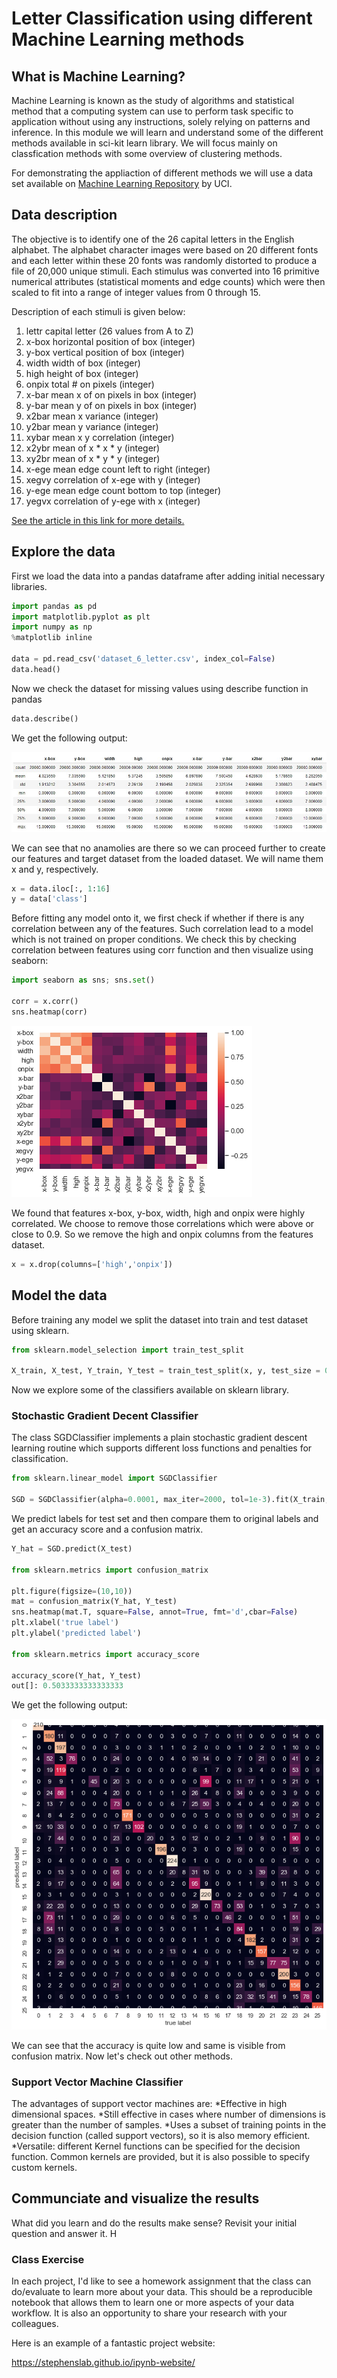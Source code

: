# Letter Classification using different Machine Learning methods

## What is Machine Learning?

Machine Learning is known as the study of algorithms and statistical method that a computing system can use to perform task specific to application without using any instructions, solely relying on patterns and inference. In this module we will learn and understand some of the different methods available in sci-kit learn library. We will focus mainly on classfication methods with some overview of clustering methods.

For demonstrating the appliaction of different methods we will use a data set available on [Machine Learning Repository](https://archive.ics.uci.edu/ml/datasets/Letter+Recognition) by UCI. 

## Data description

The objective is to identify one of the 26 capital letters in the English alphabet. The alphabet character images were based on 20 different fonts and each letter within these 20 fonts was randomly distorted to produce a file of 20,000 unique stimuli. Each stimulus was converted into 16 primitive numerical attributes (statistical moments and edge counts) which were then scaled to fit into a range of integer values from 0 through 15. 

Description of each stimuli is given below:

1. lettr capital letter (26 values from A to Z)
2. x-box horizontal position of box (integer)
3. y-box vertical position of box (integer)
4. width width of box (integer)
5. high height of box (integer)
6. onpix total # on pixels (integer)
7. x-bar mean x of on pixels in box (integer)
8. y-bar mean y of on pixels in box (integer)
9. x2bar mean x variance (integer)
10. y2bar mean y variance (integer)
11. xybar mean x y correlation (integer)
12. x2ybr mean of x * x * y (integer)
13. xy2br mean of x * y * y (integer)
14. x-ege mean edge count left to right (integer)
15. xegvy correlation of x-ege with y (integer)
16. y-ege mean edge count bottom to top (integer)
17. yegvx correlation of y-ege with x (integer)

[See the article in this link for more details.](https://link.springer.com/article/10.1007/BF00114162)


## Explore the data

First we load the data into a pandas dataframe after adding initial necessary libraries.

```python
import pandas as pd
import matplotlib.pyplot as plt
import numpy as np
%matplotlib inline

data = pd.read_csv('dataset_6_letter.csv', index_col=False)
data.head()
```
Now we check the dataset for missing values using describe function in pandas

```python
data.describe()
```
We get the following output:

![Link not found](https://raw.githubusercontent.com/HSSangha/Letter_Classification/master/describe.jpg)

We can see that no anamolies are there so we can proceed further to create our features and target dataset from the loaded dataset. We will name them x and y, respectively.

```python
x = data.iloc[:, 1:16]
y = data['class']
```

Before fitting any model onto it, we first check if whether if there is any correlation between any of the features. Such correlation lead to a model which is not trained on proper conditions. We check this by checking correlation between features using corr function and then visualize using seaborn:

```python
import seaborn as sns; sns.set() 

corr = x.corr()
sns.heatmap(corr)
```

![Link not found](https://raw.githubusercontent.com/HSSangha/Letter_Classification/master/corr.png)

We found that features x-box, y-box, width, high and onpix were highly correlated. We choose to remove those correlations which were above or close to 0.9. So we remove the high and onpix columns from the features dataset.

```python
x = x.drop(columns=['high','onpix'])
```

## Model the data

Before training any model we split the dataset into train and test dataset using sklearn.

```python
from sklearn.model_selection import train_test_split

X_train, X_test, Y_train, Y_test = train_test_split(x, y, test_size = 0.3, random_state = 42)
```

Now we explore some of the classifiers available on sklearn library.

### Stochastic Gradient Decent Classifier

The class SGDClassifier implements a plain stochastic gradient descent learning routine which supports different loss functions and penalties for classification.

```python
from sklearn.linear_model import SGDClassifier

SGD = SGDClassifier(alpha=0.0001, max_iter=2000, tol=1e-3).fit(X_train, Y_train)
```

We predict labels for test set and then compare them to original labels and get an accuracy score and a confusion matrix.

```python
Y_hat = SGD.predict(X_test)

from sklearn.metrics import confusion_matrix

plt.figure(figsize=(10,10))
mat = confusion_matrix(Y_hat, Y_test)
sns.heatmap(mat.T, square=False, annot=True, fmt='d',cbar=False)
plt.xlabel('true label')
plt.ylabel('predicted label')

from sklearn.metrics import accuracy_score

accuracy_score(Y_hat, Y_test)
out[]: 0.5033333333333333
```

We get the following output:

![Link not found](https://raw.githubusercontent.com/HSSangha/Letter_Classification/master/con1.png)

We can see that the accuracy is quite low and same is visible from confusion matrix. Now let's check out other methods.

### Support Vector Machine Classifier

The advantages of support vector machines are:
  *Effective in high dimensional spaces.
  *Still effective in cases where number of dimensions is greater than the number of samples.
  *Uses a subset of training points in the decision function (called support vectors), so it is also memory efficient.
  *Versatile: different Kernel functions can be specified for the decision function. Common kernels are provided, but it is also possible to specify custom kernels.

## Communciate and visualize the results

What did you learn and do the results make sense?  Revisit your initial question and answer it.  H

### Class Exercise

In each project, I'd like to see a homework assignment that the class can do/evaluate to learn more about your data.  This should be a reproducible notebook that allows them to learn one or more aspects of your data workflow.  It is also an opportunity to share your research with your colleagues.

Here is an example of a fantastic project website:

https://stephenslab.github.io/ipynb-website/
